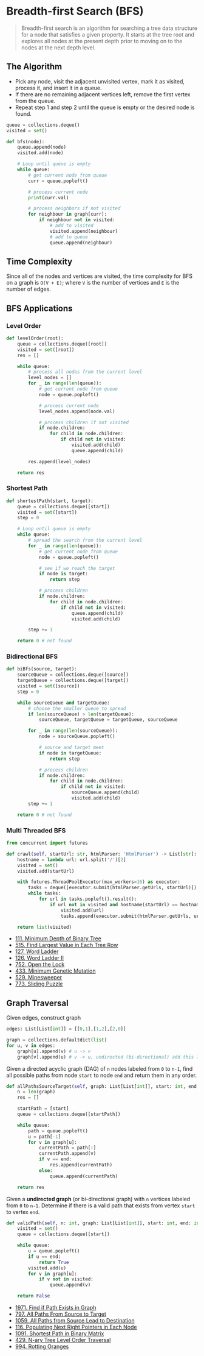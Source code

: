 # Breadth-first Search (BFS)

> Breadth-first search is an algorithm for searching a tree data structure for a node that satisfies a given property. It starts at the tree root and explores all nodes at the present depth prior to moving on to the nodes at the next depth level.

## The Algorithm

- Pick any node, visit the adjacent unvisited vertex, mark it as visited, process it, and insert it in a queue.
- If there are no remaining adjacent vertices left, remove the first vertex from the queue.
- Repeat step 1 and step 2 until the queue is empty or the desired node is found.

```py
queue = collections.deque()
visited = set()

def bfs(node):
    queue.append(node)
    visited.add(node)

    # Loop until queue is empty
    while queue:
        # get current node from queue
        curr = queue.popleft()

        # process current node
        print(curr.val)

        # process neighbors if not visited
        for neighbour in graph[curr]:
            if neighbour not in visited:
                # add to visited
                visited.append(neighbour)
                # add to queue
                queue.append(neighbour)
```

## Time Complexity

Since all of ​the nodes and vertices are visited, the time complexity for BFS on a graph is `O(V + E)`; where `V` is the number of vertices and `E` is the number of edges.

## BFS Applications

### Level Order
```py
def levelOrder(root):
    queue = collections.deque([root])
    visited = set([root])
    res = []

    while queue:
        # process all nodes from the current level
        level_nodes = []
        for _ in range(len(queue)):
            # get current node from queue
            node = queue.popleft()

            # process current node
            level_nodes.append(node.val)

            # process children if not visited
            if node.children:
                for child in node.children:
                    if child not in visited:
                        visited.add(child)
                        queue.append(child)

        res.append(level_nodes)

    return res
```

### Shortest Path
```py
def shortestPath(start, target):
    queue = collections.deque([start])
    visited = set([start])
    step = 0

    # Loop until queue is empty
    while queue:
        # spread the search from the current level
        for _ in range(len(queue)):
            # get current node from queue
            node = queue.popleft()

            # see if we reach the target
            if node is target:
                return step

            # process children
            if node.children:
                for child in node.children:
                    if child not in visited:
                        queue.append(child)
                        visited.add(child)

        step += 1

    return 0 # not found
```

### Bidirectional BFS
```py
def biBfs(source, target):
    sourceQueue = collections.deque([source])
    targetQueue = collections.deque([target])
    visited = set([source])
    step = 0

    while sourceQueue and targetQueue:
        # choose the smaller queue to spread
        if len(sourceQueue) > len(targetQueue):
            sourceQueue, targetQueue = targetQueue, sourceQueue

        for _ in range(len(sourceQueue)):
            node = sourceQueue.popleft()

            # source and target meet
            if node in targetQueue:
                return step

            # process children
            if node.children:
                for child in node.children:
                    if child not in visited:
                        sourceQueue.append(child)
                        visited.add(child)
        step += 1

    return 0 # not found
```

### Multi Threaded BFS
```py
from concurrent import futures

def crawl(self, startUrl: str, htmlParser: 'HtmlParser') -> List[str]:
    hostname = lambda url: url.split('/')[2]
    visited = set()
    visited.add(startUrl)

    with futures.ThreadPoolExecutor(max_workers=16) as executor:
        tasks = deque([executor.submit(htmlParser.getUrls, startUrl)])
        while tasks:
            for url in tasks.popleft().result():
                if url not in visited and hostname(startUrl) == hostname(url):
                    visited.add(url)
                    tasks.append(executor.submit(htmlParser.getUrls, url))

    return list(visited)
```

- [111. Minimum Depth of Binary Tree](https://leetcode.com/problems/minimum-depth-of-binary-tree/)
- [515. Find Largest Value in Each Tree Row](https://leetcode.com/problems/find-largest-value-in-each-tree-row/)
- [127. Word Ladder](https://leetcode.com/problems/word-ladder/)
- [126. Word Ladder II](https://leetcode.com/problems/word-ladder-ii/)
- [752. Open the Lock](https://leetcode.com/problems/open-the-lock/)
- [433. Minimum Genetic Mutation](https://leetcode.com/problems/minimum-genetic-mutation/)
- [529. Minesweeper](https://leetcode.com/problems/minesweeper/)
- [773. Sliding Puzzle](https://leetcode.com/problems/sliding-puzzle/)

## Graph Traversal

Given edges, construct graph
```py
edges: List[List[int]] = [[0,1],[1,2],[2,0]]

graph = collections.defaultdict(list)
for u, v in edges:
    graph[u].append(v) # u -> v
    graph[v].append(u) # v -> u, undirected (bi-directional) add this line
```

Given a directed acyclic graph (DAG) of `n` nodes labeled from `0` to `n-1`, find all possible paths from node `start` to node `end` and return them in any order.
```py
def allPathsSourceTarget(self, graph: List[List[int]], start: int, end: int) -> List[List[int]]:
    n = len(graph)
    res = []

    startPath = [start]
    queue = collections.deque([startPath])

    while queue:
        path = queue.popleft()
        u = path[-1]
        for v in graph[u]:
            currentPath = path[:]
            currentPath.append(v)
            if v == end:
                res.append(currentPath)
            else:
                queue.append(currentPath)

    return res
```

Given a **undirected graph** (or bi-directional graph) with `n` vertices labeled from `0` to `n-1`. Determine if there is a valid path that exists from vertex `start` to vertex `end`.
```py
def validPath(self, n: int, graph: List[List[int]], start: int, end: int) -> bool:
    visited = set()
    queue = collections.deque([start])

    while queue:
        u = queue.popleft()
        if u == end:
            return True
        visited.add(u)
        for v in graph[u]:
            if v not in visited:
                queue.append(v)

    return False
```

- [1971. Find if Path Exists in Graph](https://leetcode.com/problems/find-if-path-exists-in-graph/)
- [797. All Paths From Source to Target](https://leetcode.com/problems/all-paths-from-source-to-target/)
- [1059. All Paths from Source Lead to Destination](https://leetcode.com/problems/all-paths-from-source-lead-to-destination/)
- [116. Populating Next Right Pointers in Each Node](https://leetcode.com/problems/populating-next-right-pointers-in-each-node/)
- [1091. Shortest Path in Binary Matrix](https://leetcode.com/problems/shortest-path-in-binary-matrix/)
- [429. N-ary Tree Level Order Traversal](https://leetcode.com/problems/n-ary-tree-level-order-traversal/)
- [994. Rotting Oranges](https://leetcode.com/problems/rotting-oranges/)